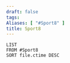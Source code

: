 ```yaml
---
draft: false
tags:
Aliases: [ "#Sport8" ]
title: Sport8
---
```

```dataview
LIST
FROM #Sport8 
SORT file.ctime DESC
```
